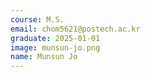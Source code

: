 ```yaml
---
course: M.S.
email: chom5621@postech.ac.kr
graduate: 2025-01-01
image: munsun-jo.png
name: Munsun Jo
---
```

